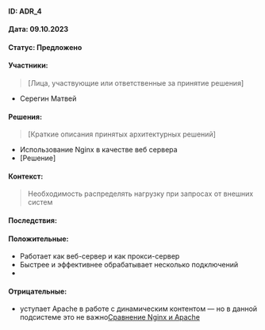 #### ID: ADR_4

#### Дата: 09.10.2023

#### Статус: Предложено

#### Участники:
> [Лица, участвующие или ответственные за принятие решения]
* Серегин Матвей


#### Решения:
> [Краткие описания принятых архитектурных решений]
* Использование Nginx в качестве веб сервера
* [Решение]

#### Контекст:
> Необходимость распределять нагрузку при запросах от внешних систем

#### Последствия:

#### Положительные:
* Работает как веб-сервер и как прокси-сервер
* Быстрее и эффективнее обрабатывает несколько подключений
* 

#### Отрицательные:
* уступает Apache в работе с динамическим контентом — но в данной подсистеме это не важно[Сравнение Nginx и Apache](https://practicum.yandex.ru/blog/chto-takoe-nginx/#otlichiya-ot-apache)
